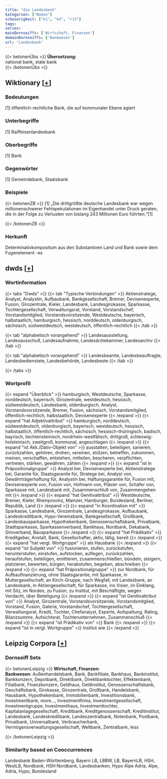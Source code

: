 ```yaml
---
title: "die Landesbank"
kategorien: ["Nomen"]
schwierigkeit: ["k1", "h4", "r13"]
tags:
series:
mainDornseiffs: ['Wirtschaft, Finanzen']
domainDornseiffs: ['Bankwesen']
url: "Landesbank"
---
```


{{< betonenÜbs >}}
**Übersetzung:**  
national bank, state  bank  
{{< /betonenÜbs >}}

## Wiktionary [[+](https://de.wiktionary.org/wiki/Landesbank)]

### Bedeutungen
[1] öffentlich-rechtliche Bank, die auf kommunaler Ebene agiert  

### Unterbegriffe
[1] Raiffeisenlandesbank  

### Oberbegriffe
[1] Bank  

### Gegenwörter
[1] Gemeindebank, Staatsbank  

### Beispiele
{{< betonenZB >}}
[1] „Die drittgrößte deutsche Landesbank war wegen millionenschwerer Fehlspekulationen im Eigenhandel unter Druck geraten, die in der Folge zu Verlusten von bislang 243 Millionen Euro führten.“[1]  

{{< /betonenZB >}}
### Herkunft
Determinativkompositum aus den Substantiven Land und Bank sowie dem Fugenelement -es  



## dwds [[+](https://www.dwds.de/wb/Landesbank)]

### Wortinformation
{{< tabs "Dwds" >}}
{{< tab "Typische Verbindungen" >}}
Aktienstratege, Analyst, Analystin, Aufbaubank, Bankgesellschaft, Bremer, Devisenexperte, Fusion, Girozentrale, Kieler, Landesbank, Landesgirokasse, Sparkasse, Tochtergesellschaft, Verwaltungsrat, Vorstand, Vorstandschef, Vorstandsmitglied, Vorstandsvorsitzende, Westdeutsche, bayerisch, halbstaatlich, hamburgisch, hessisch, norddeutsch, oldenburgisch, sächsisch, südwestdeutsch, westdeutsch, öffentlich-rechtlich
{{< /tab >}}

{{< tab "alphabetisch vorangehend" >}}
Landesausstellung, Landesausschuß, Landesaufnahme, Landesärztekammer, Landesarchiv
{{< /tab >}}

{{< tab "alphabetisch vorangehend" >}}
Landesbeamte, Landesbeauftragte, Landesbedienstete, Landesbehörde, Landesbeste
{{< /tab >}}

{{< /tabs >}}

### Wortprofil
{{< expand "Überblick" >}} hamburgisch, Westdeutsche, Sparkasse, norddeutsch, bayerisch, Girozentrale, westdeutsch, hessisch, südwestdeutsch, Landesbank, oldenburgisch, Analyst, Vorstandsvorsitzende, Bremer, Fusion, sächsisch, Vorstandsmitglied, öffentlich-rechtlich, halbstaatlich, Devisenexperte {{< /expand >}}
{{< expand "hat Adjektivattribut" >}} hamburgisch, norddeutsch, südwestdeutsch, oldenburgisch, bayerisch, westdeutsch, hessisch, halbstaatlich, öffentlich-rechtlich, sächsisch, hessisch-thüringisch, badisch, bayrisch, liechtensteinisch, nordrhein-westfälisch, drittgroß, schleswig-holsteinisch, zweitgroß, kommunal, angeschlagen {{< /expand >}}
{{< expand "ist Akk./Dativ-Objekt von" >}} ausstatten, beteiligen, sanieren, zurückzahlen, gehören, drohen, vereinen, stützen, betreffen, zukommen, meinen, verschaffen, entstehen, mitteilen, bescheren, verpflichten, vertreten, stärken, gewähren, zählen {{< /expand >}}
{{< expand "ist in Präpositionalgruppe" >}} Analyst bei, Devisenexperte bei, Aktienstratege bei, Garantie für, Staatsgarantie für, Stratege bei, Analyst von, Gewährträgerhaftung für, Analystin bei, Haftungsgarantie für, Fusion mit, Devisenexperte von, Fusion von, Hofmann von, Pläsier von, Schäfer von, Sparkasse mit, Landesbank mit, Zusammenschluß von, Zusammengehen mit {{< /expand >}}
{{< expand "hat Genitivattribut" >}} Westdeutsche, Bremer, Kieler, Rheinprovinz, Mainzer, Hamburger, Bundesland, Berliner, Republik, Land {{< /expand >}}
{{< expand "in Koordination mit" >}} Sparkasse, Landesbank, Girozentrale, Landesgirokasse, Aufbaubank, Landeskreditbank, Hypo-Vereinsbank, Bankgesellschaft, Großbank, Landesbausparkasse, Hypothekenbank, Genossenschaftsbank, Privatbank, Stadtsparkasse, Sparkassenverband, Bankhaus, Nordbank, Dekabank, Giroverband, Bausparkasse {{< /expand >}}
{{< expand "hat Prädikativ" >}} Kreditgeber, Anstalt, Bank, Gesellschafter, aktiv, tätig, bereit {{< /expand >}}
{{< expand "hat vergl. Wortgruppe" >}} als Hausbank {{< /expand >}}
{{< expand "ist Subjekt von" >}} fusionieren, stufen, zurückstufen, herunterstufen, einstufen, aufstocken, auflegen, zurückzahlen, heraufstufen, beteiligen, emittieren, zusammenschließen, bündeln, steigern, platzieren, bewerten, bürgen, herabstufen, begeben, abschreiben {{< /expand >}}
{{< expand "hat Präpositionalgruppe" >}} zur Nordbank, für Aufbaufinanzierung, ohne Staatsgarantie, mit Sparkasse, in Muttergesellschaft, an Kirch-Gruppe, nach Wegfall, mit Landesbank, an Landesbank, in Aktiengesellschaft, für Sparkasse, ins Visier, im Einklang, mit Sitz, im Norden, zu Fusion, zu Institut, mit Beschäftigte, wegen Verdacht, über Beteiligung {{< /expand >}}
{{< expand "ist Genitivattribut von" >}} Analyst, Girozentrale, Vorstandsvorsitzende, Vorstandsmitglied, Vorstand, Fusion, Galerie, Vorstandschef, Tochtergesellschaft, Verwaltungsrat, Kredit, Tochter, Chefanalyst, Experte, Aufspaltung, Rating, Bilanzsumme, Aufsichtsrat, Tochterunternehmen, Zusammenschluß {{< /expand >}}
{{< expand "ist Prädikativ von" >}} Bank {{< /expand >}}
{{< expand "ist in vergl. Wortgruppe" >}} Institut wie {{< /expand >}}

## Leipzig Corpora [[+](https://corpora.uni-leipzig.de/en/res?word=Landesbank&corpusId=deu_newscrawl-public_2018)]

### Dornseiff Sets
{{< betonenLeipzig >}}
**Wirtschaft, Finanzen:**  
**Bankwesen:** Außenhandelsbank, Bank, Bankfiliale, Bankhaus, Bankinstitut, Bankkonzern, Depotbank, Direktbank, Direktbanktochter, Effektenbank, Filialbank, Finanzkonzern, Geldhaus, Geldinstitut, Genossenschaftsbank, Geschäftsbank, Girokasse, Girozentrale, Großbank, Handelsbank, Hausbank, Hypothekenbank, Immobilienbank, Investitionsbank, Investmentbank, more..., Investmentfirma, Investmentgesellschaft, Investmentgruppe, Investmenthaus, Investmenttochter, Kapitalanlagegesellschaft, Kreditbank, Kreditgenossenschaft, Kreditinstitut, Landesbank, Landeskreditbank, Landeszentralbank, Notenbank, Postbank, Privatbank, Universalbank, Verbraucherbank, Vermögensverwaltungsgesellschaft, Weltbank, Zentralbank, less  

{{< /betonenLeipzig >}}

### Similarity based on Cooccurrences
Landesbank Baden-Württemberg, Bayern LB, LBBW, LB, BayernLB, HSH, WestLB, Nordbank, HSH Nordbank, Landesbanken, Hypo Alpe Adria, Alpe, Adria, Hypo, Bundesland

